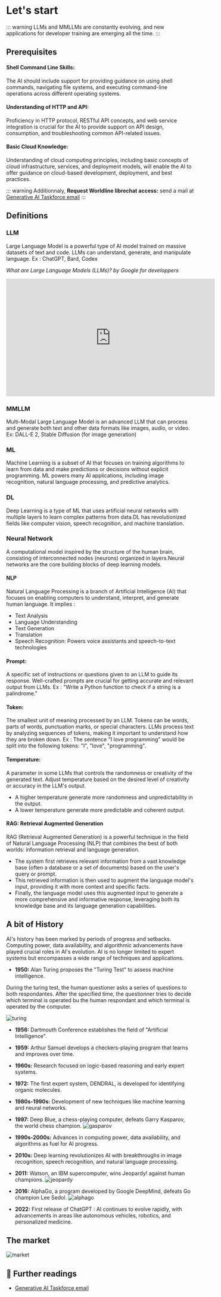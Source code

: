 # Let's start 
::: warning
 LLMs and MMLLMs are constantly evolving, and new applications for developer training are emerging all the time.
 :::

## Prerequisites

#### **Shell Command Line Skills:** 
The AI should include support for providing guidance on using shell commands, navigating file systems, and executing command-line operations across different operating systems.

#### **Understanding of HTTP and API:** 
Proficiency in HTTP protocol, RESTful API concepts, and web service integration is crucial for the AI to provide support on API design, consumption, and troubleshooting common API-related issues.

#### **Basic Cloud Knowledge:**
Understanding of cloud computing principles, including basic concepts of cloud infrastructure, services, and deployment models, will enable the AI to offer guidance on cloud-based development, deployment, and best practices.

::: warning 
Additionnaly, **Request Worldline librechat access:** send a mail at  [Generative AI Taskforce email](mailto:GenAITaskforce@worldline.com)
:::

## Definitions 

### LLM 
Large Language Model is a powerful type of AI model trained on massive datasets of text and code. LLMs can understand, generate, and manipulate language.
Ex : ChatGPT, Bard, Codex

*What are Large Language Models (LLMs)? by Google for developpers*
<iframe width="560" height="315" src="https://www.youtube.com/embed/iR2O2GPbB0E" title="What are Large Language Models (LLMs)? by Google for developpers" frameborder="0" allow="accelerometer; autoplay; clipboard-write; encrypted-media; gyroscope; picture-in-picture" allowfullscreen></iframe>

### MMLLM
Multi-Modal Large Language Model is an advanced LLM that can process and generate both text and other data formats like images, audio, or video. 
Ex:  DALL-E 2, Stable Diffusion (for image generation)

### ML
Machine Learning is a subset of AI that focuses on training algorithms to learn from data and make predictions or decisions without explicit programming. ML powers many AI applications, including image recognition, natural language processing, and predictive analytics. 

### DL
Deep Learning is a type of ML that uses artificial neural networks with multiple layers to learn complex patterns from data.DL has revolutionized fields like computer vision, speech recognition, and machine translation. 

### Neural Network
A computational model inspired by the structure of the human brain, consisting of interconnected nodes (neurons) organized in layers.Neural networks are the core building blocks of deep learning models. 

#### NLP
Natural Language Processing is a branch of Artificial Intelligence (AI) that focuses on enabling computers to understand, interpret, and generate human language. It implies : 
- Text Analysis
- Language Understanding
- Text Generation
- Translation
- Speech Recognition: Powers voice assistants and speech-to-text technologies

#### **Prompt:**
A specific set of instructions or questions given to an LLM to guide its response. Well-crafted prompts are crucial for getting accurate and relevant output from LLMs. 
Ex :  "Write a Python function to check if a string is a palindrome."

#### **Token:**
The smallest unit of meaning processed by an LLM.  Tokens can be words, parts of words, punctuation marks, or special characters. LLMs process text by analyzing sequences of tokens, making it important to understand how they are broken down.
Ex : The sentence "I love programming" would be split into the following tokens: "I", "love", "programming".

#### **Temperature:**
A parameter in some LLMs that controls the randomness or creativity of the generated text. Adjust temperature based on the desired level of creativity or accuracy in the LLM's output.
* A higher temperature generate more randomness and unpredictability in the output.
* A lower temperature generate more predictable and coherent output.

#### **RAG: Retrieval Augmented Generation**
RAG (Retrieval Augmented Generation) is a powerful technique in the field of Natural Language Processing (NLP) that combines the best of both worlds: information retrieval and language generation.

* The system first retrieves relevant information from a vast knowledge base (often a database or a set of documents) based on the user's query or prompt.
* This retrieved information is then used to augment the language model's input, providing it with more context and specific facts. 
* Finally, the language model uses this augmented input to generate a more comprehensive and informative response, leveraging both its knowledge base and its language generation capabilities.

## A bit of History
AI's history has been marked by periods of progress and setbacks. Computing power, data availability, and algorithmic advancements have played crucial roles in AI's evolution. AI is no longer limited to expert systems but encompasses a wide range of techniques and applications.

* **1950:** Alan Turing proposes the "Turing Test" to assess machine intelligence.

During the turing test, the human questioner asks a series of questions to both respondantes. After the specified time, the questionner tries to decide which terminal is operated bu the human respondant and which terminal is operated by the computer.

![turing](../assets/images/turing_test.png)

* **1956:** Dartmouth Conference establishes the field of "Artificial Intelligence".
* **1959:** Arthur Samuel develops a checkers-playing program that learns and improves over time.

* **1960s:** Research focused on logic-based reasoning and early expert systems.
* **1972:** The first expert system, DENDRAL, is developed for identifying organic molecules. 
* **1980s-1990s:** Development of new techniques like machine learning and neural networks.
* **1997:** Deep Blue, a chess-playing computer, defeats Garry Kasparov, the world chess champion.
![gasparov](../assets/images/gasparov.jpg)

* **1990s-2000s:**  Advances in computing power, data availability, and algorithms as fuel for AI progress.

* **2010s:**  Deep learning revolutionizes AI with breakthroughs in image recognition, speech recognition, and natural language processing.
* **2011:** Watson, an IBM supercomputer, wins Jeopardy! against human champions.
![jeopardy](../assets/images/jeopardy.jpg)
* **2016:** AlphaGo, a program developed by Google DeepMind, defeats Go champion Lee Sedol.
![alphago](../assets/images/alphago.png)
* **2022:** First release of ChatGPT : AI continues to evolve rapidly, with advancements in areas like autonomous vehicles, robotics, and personalized medicine.

 ## The market
 ![market](../assets/images/market.png)

 ## 📖 Further readings
 * [Generative AI Taskforce email](mailto:GenAITaskforce@worldline.com)

